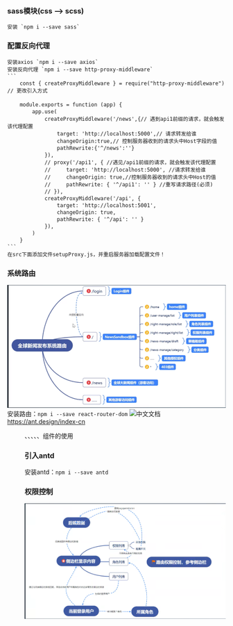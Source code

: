 ### sass模块(css -->  scss)
    安装 `npm i --save sass`
### 配置反向代理
    安装axios `npm i --save axios`
    安装反向代理 `npm i --save http-proxy-middleware`
    ```
        const { createProxyMiddleware } = require("http-proxy-middleware") // 更改引入方式

        module.exports = function (app) {
            app.use(
                createProxyMiddleware('/news',{// 遇到api1前缀的请求，就会触发该代理配置
                    target: 'http://localhost:5000',// 请求转发给谁
                    changeOrigin:true,// 控制服务器收到的请求头中Host字段的值
                    pathRewrite:{'^/news':''}
                }),
                // proxy('/api1', { //遇见/api1前缀的请求，就会触发该代理配置
                //     target: 'http://localhost:5000', //请求转发给谁
                //     changeOrigin: true,//控制服务器收到的请求头中Host的值
                //     pathRewrite: { '^/api1': '' } //重写请求路径(必须)
                // }),
                createProxyMiddleware('/api', {
                    target: 'http://localhost:5001',
                    changeOrigin: true,
                    pathRewrite: { '^/api': '' }
                }),
            )
        }
    ```
    在src下面添加文件setupProxy.js，并重启服务器加载配置文件！
### 系统路由
![系统路由](./img/router.png)
安装路由：`npm i --save react-router-dom`
![中文文档](https://ant.design/index-cn 'antd')https://ant.design/index-cn
<Menu/>、<Table/>、<Sider/>、<Layout/>、<Content/>、<TopHeader/>组件的使用

### 引入antd
安装antd：`npm i --save antd`

### 权限控制
![权限控制](./img//permission.png)

